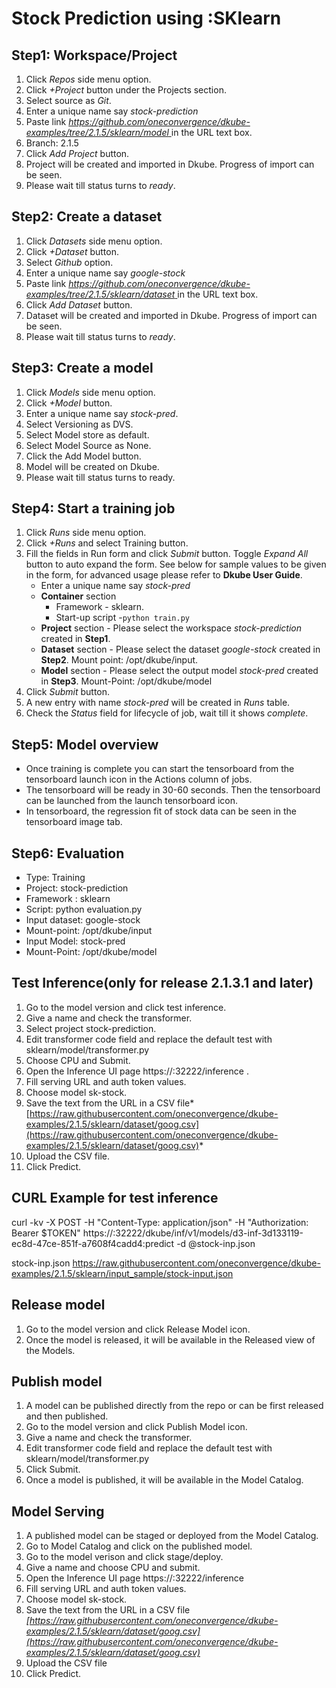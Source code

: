 # Stock Prediction using :SKlearn
## Step1: Workspace/Project
1. Click *Repos* side menu option.
2. Click *+Project* button under the Projects section.
3. Select source as *Git*.
4. Enter a unique name say *stock-prediction*
5. Paste link *[https://github.com/oneconvergence/dkube-examples/tree/2.1.5/sklearn/model
 ](https://github.com/oneconvergence/dkube-examples/tree/2.1.5/sklearn/model)* in the URL text box.
6. Branch: 2.1.5
7. Click *Add Project* button.
8. Project will be created and imported in Dkube. Progress of import can be seen.
9. Please wait till status turns to *ready*.

## Step2: Create a dataset
 1. Click *Datasets* side menu option.
 2. Click *+Dataset* button.
 3. Select *Github* option.
 4. Enter a unique name say *google-stock*
 5. Paste link *[https://github.com/oneconvergence/dkube-examples/tree/2.1.5/sklearn/dataset
 ](https://github.com/oneconvergence/dkube-examples/tree/2.1.5/sklearn/dataset)* in the URL text box.
 6. Click *Add Dataset* button.
 7. Dataset will be created and imported in Dkube. Progress of import can be seen.
 8. Please wait till status turns to *ready*.

## Step3: Create a model
 1. Click *Models* side menu option.
 2. Click *+Model* button.
 3. Enter a unique name say *stock-pred*.
 4. Select Versioning as DVS. 
 5. Select Model store as default.
 6. Select Model Source as None.
 7. Click the Add Model button.
 8. Model will be created on Dkube.
 9. Please wait till status turns to ready.

## Step4: Start a training job
 1. Click *Runs* side menu option.
 2. Click *+Runs* and select Training button.
 3. Fill the fields in Run form and click *Submit* button. Toggle *Expand All* button to auto expand the form. See below for sample values to be given in the form, for advanced usage please refer to **Dkube User Guide**.
	- Enter a unique name say *stock-pred*
	- **Container** section
		- Framework - sklearn.
		- Start-up script -`python train.py`
	- **Project** section - Please select the workspace *stock-prediction* created in **Step1**.	
	- **Dataset** section - Please select the dataset *google-stock* created in **Step2**. Mount point: /opt/dkube/input.
	- **Model** section - Please select the output model *stock-pred* created in **Step3**. Mount-Point: /opt/dkube/model
4. Click *Submit* button.
5. A new entry with name *stock-pred* will be created in *Runs* table.
6. Check the *Status* field for lifecycle of job, wait till it shows *complete*.

## Step5: Model overview
- Once training is complete you can start the tensorboard from the tensorboard launch icon in the Actions column of jobs. 
- The tensorboard will be ready in 30-60 seconds. Then the tensorboard can be launched from the launch tensorboard icon. 
- In tensorboard, the regression fit of stock data can be seen in the tensorboard image tab. 

## Step6: Evaluation
- Type: Training
- Project: stock-prediction
- Framework : sklearn
- Script: python evaluation.py
- Input dataset: google-stock
- Mount-point: /opt/dkube/input
- Input Model: stock-pred
- Mount-Point: /opt/dkube/model

## Test Inference(only for release 2.1.3.1 and later)
1. Go to the model version and click test inference.
2. Give a name and check the transformer.
3. Select project stock-prediction.
4. Edit transformer code field and replace the default test with sklearn/model/transformer.py
5. Choose CPU and Submit. 
6. Open the Inference UI page https://<IP>:32222/inference .
7. Fill serving URL and auth token values.
8. Choose model sk-stock.
9. Save the text from the URL in a CSV file*[https://raw.githubusercontent.com/oneconvergence/dkube-examples/2.1.5/sklearn/dataset/goog.csv](https://raw.githubusercontent.com/oneconvergence/dkube-examples/2.1.5/sklearn/dataset/goog.csv)*
10. Upload the CSV file.
11. Click Predict. 

## CURL Example for test inference
curl -kv -X POST -H "Content-Type: application/json" -H "Authorization: Bearer $TOKEN" https://<IP>:32222/dkube/inf/v1/models/d3-inf-3d133119-ec8d-47ce-851f-a7608f4cadd4:predict -d @stock-inp.json

stock-inp.json https://raw.githubusercontent.com/oneconvergence/dkube-examples/2.1.5/sklearn/input_sample/stock-input.json

## Release model
1. Go to the model version and click Release Model icon.
2. Once the model is released, it will be available in the Released view of the Models.

## Publish model
1. A model can be published directly from the repo or can be first released and then published.
2. Go to the model version and click Publish Model icon.
3. Give a name and check the transformer.
4. Edit transformer code field and replace the default test with sklearn/model/transformer.py
5. Click Submit. 
6. Once a model is published, it will be available in the Model Catalog.

## Model Serving
1. A published model can be staged or deployed from the Model Catalog.
2. Go to Model Catalog and click on the published model.
3. Go to the model verison and click stage/deploy.
4. Give a name and choose CPU and submit.
5. Open the Inference UI page https://<IP>:32222/inference
6. Fill serving URL and auth token values.
7. Choose model sk-stock.
8. Save the text from the URL in a CSV file *[https://raw.githubusercontent.com/oneconvergence/dkube-examples/2.1.5/sklearn/dataset/goog.csv](https://raw.githubusercontent.com/oneconvergence/dkube-examples/2.1.5/sklearn/dataset/goog.csv)*
9. Upload the CSV file
10. Click Predict.




